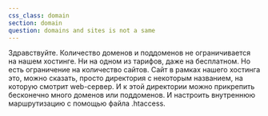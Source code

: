 ```yaml
---
css_class: domain
section: domain
question: domains and sites is not a same
---
```

Здравствуйте. Количество доменов и поддоменов не ограничивается на нашем хостинге. Ни на одном из тарифов, даже на бесплатном. Но есть ограничение на количество сайтов. Сайт в рамках нашего хостинга это, можно сказать, просто директория с некоторым названием, на которую смотрит web-сервер. И к этой директории можно прикрепить бесконечно много доменов или поддоменов. И настроить внутреннюю маршрутизацию с помощью файла .htaccess.